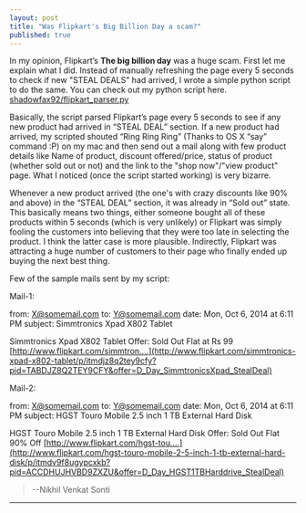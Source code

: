 ```yaml
---
layout: post
title: "Was Flipkart's Big Billion Day a scam?"
published: true
---
```


In my opinion, Flipkart’s <b>The big billion day</b> was a huge scam.
First let me explain what I did. Instead of manually refreshing the page every 5 seconds to check if new "STEAL DEALS" had arrived, I wrote a simple python script to do the same. You can check out my python script here. [shadowfax92/flipkart_parser.py](https://github.com/shadowfax92/Flipkart-Big-Billion-Day-parser/blob/master/flipkart_parser.py)

Basically, the script parsed Flipkart’s page every 5 seconds to see if any new product had arrived in “STEAL DEAL” section. If a new product had arrived, my scripted shouted “Ring Ring Ring” (Thanks to OS X “say” command :P) on my mac and then send out a mail along with few product details like Name of product, discount offered/price, status of product (whether sold out or not) and the link to the "shop now"/"view product" page. What I noticed (once the script started working) is very bizarre.


Whenever a new product arrived (the one's with crazy discounts like 90% and above) in the “STEAL DEAL” section, it was already in “Sold out” state. This basically means two things, either someone bought all of these products within 5 seconds (which is very unlikely) or Flipkart was simply fooling the customers into believing that they were too late in selecting the product. I think the latter case is more plausible. 
Indirectly, Flipkart was attracting a huge number of customers to their page who finally ended up buying the next best thing.

Few of the sample mails sent by my script:

Mail-1:

from: X@somemail.com
to: Y@somemail.com
date: Mon, Oct 6, 2014 at 6:11 PM
subject: Simmtronics Xpad X802 Tablet

Simmtronics Xpad X802 Tablet
Offer: Sold Out
Flat at Rs 99
[http://www.flipkart.com/simmtron....](http://www.flipkart.com/simmtronics-xpad-x802-tablet/p/itmdjz8q2tey9cfy?pid=TABDJZ8Q2TEY9CFY&offer=D_Day_SimmtronicsXpad_StealDeal)

Mail-2:

from: X@somemail.com
to: Y@somemail.com
date: Mon, Oct 6, 2014 at 6:11 PM
subject: HGST Touro Mobile 2.5 inch 1 TB External Hard Disk

HGST Touro Mobile 2.5 inch 1 TB External Hard Disk
Offer: Sold Out
Flat 90% Off
[http://www.flipkart.com/hgst-tou....](http://www.flipkart.com/hgst-touro-mobile-2-5-inch-1-tb-external-hard-disk/p/itmdv9f8ugypcxkb?pid=ACCDHUJHVBD9ZXZU&offer=D_Day_HGST1TBHarddrive_StealDeal)

>--Nikhil Venkat Sonti


----------------